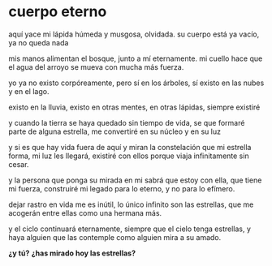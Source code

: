 # cuerpo eterno

aquí yace mi lápida
húmeda y musgosa, olvidada.
su cuerpo está ya vacío,
ya no queda nada

mis manos alimentan el bosque,
junto a mí eternamente.
mi cuello hace que el agua del arroyo
se mueva con mucha más fuerza.

yo ya no existo corpóreamente,
pero sí en los árboles,
sí existo en las nubes
y en el lago.

existo en la lluvia,
existo en otras mentes,
en otras lápidas,
siempre existiré

y cuando la tierra
se haya quedado sin tiempo de vida,
se que formaré parte de alguna estrella,
me convertiré en su núcleo y en su luz

y si es que hay vida fuera de aquí
y miran la constelación que mi estrella forma,
mi luz les llegará, existiré con ellos
porque viaja infinitamente sin cesar.

y la persona que ponga su mirada en mi
sabrá que estoy con ella, que tiene mi fuerza,
construiré mi legado para lo eterno,
y no para lo efímero.

dejar rastro en vida me es inútil,
lo único infinito son las estrellas,
que me acogerán entre ellas
como una hermana más.

y el ciclo continuará eternamente,
siempre que el cielo tenga estrellas,
y haya alguien que las contemple
como alguien mira a su amado.

**¿y tú?**
**¿has mirado hoy las estrellas?**